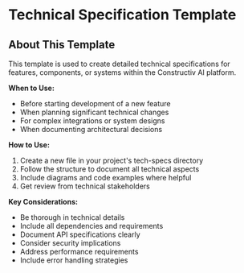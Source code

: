 # Technical Specification Template

## About This Template

This template is used to create detailed technical specifications for features, components, or systems within the Constructiv AI platform.

**When to Use:**

- Before starting development of a new feature
- When planning significant technical changes
- For complex integrations or system designs
- When documenting architectural decisions

**How to Use:**

1. Create a new file in your project's tech-specs directory
2. Follow the structure to document all technical aspects
3. Include diagrams and code examples where helpful
4. Get review from technical stakeholders

**Key Considerations:**

- Be thorough in technical details
- Include all dependencies and requirements
- Document API specifications clearly
- Consider security implications
- Address performance requirements
- Include error handling strategies
